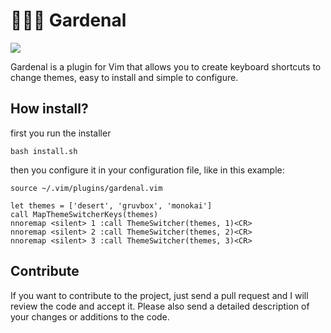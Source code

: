 # 🧛🏻‍♂️ Gardenal

<img src="./img/gif.mp4">

Gardenal is a plugin for Vim that allows you to create keyboard shortcuts to change themes, easy to install and simple to configure.

## How install? 

first you run the installer

``` shell
bash install.sh
```

then you configure it in your configuration file, like in this example:

``` vimscript
source ~/.vim/plugins/gardenal.vim

let themes = ['desert', 'gruvbox', 'monokai']
call MapThemeSwitcherKeys(themes)
nnoremap <silent> 1 :call ThemeSwitcher(themes, 1)<CR>
nnoremap <silent> 2 :call ThemeSwitcher(themes, 2)<CR>
nnoremap <silent> 3 :call ThemeSwitcher(themes, 3)<CR>
```

## Contribute

If you want to contribute to the project, just send a pull request and I will review the code and accept it. Please also send a detailed description of your changes or additions to the code.
